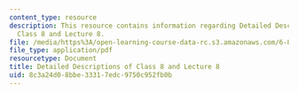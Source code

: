 ```yaml
---
content_type: resource
description: This resource contains information regarding Detailed Descriptions of
  Class 8 and Lecture 8.
file: /media/https%3A/open-learning-course-data-rc.s3.amazonaws.com/6-849-geometric-folding-algorithms-linkages-origami-polyhedra-fall-2012/8c3a24d08bbe33317edc9750c952fb0b_MIT6_849F12_desc08.pdf
file_type: application/pdf
resourcetype: Document
title: Detailed Descriptions of Class 8 and Lecture 8
uid: 8c3a24d0-8bbe-3331-7edc-9750c952fb0b
---
```

